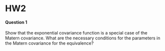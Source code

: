 # HW2

#### Question 1
Show that the exponential covariance function is a special case of the Matern covariance. What are the necessary conditions for the parameters in the Matern covariance for the equivalence?
